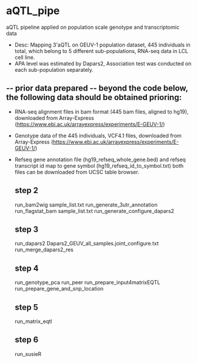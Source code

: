 # aQTL_pipe
aQTL pipeline applied on population scale genotype and transcriptomic data



* Desc: Mapping 3'aQTL on GEUV-1 population dataset, 445 individuals in total, which belong to 5 different sub-populations, RNA-seq data in LCL cell line.
* APA level was estimated by Dapars2, Association test was conducted on each sub-population separately.

## -- prior data prepared -- beyond the code below, the following data should be obtained prioring:
* RNA-seq alignment files in bam format (445 bam files, aligned to hg19), downloaded from Array-Express (https://www.ebi.ac.uk/arrayexpress/experiments/E-GEUV-1/)
* Genotype data of the 445 individuals, VCF4.1 files, downloaded from Array-Express (https://www.ebi.ac.uk/arrayexpress/experiments/E-GEUV-1/)
* Refseq gene annotation file (hg19_refseq_whole_gene.bed) and refseq transcript id map to gene symbol (hg19_refseq_id_to_symbol.txt) both files can be downloaded from UCSC table browser.


	## step 2
	run_bam2wig sample_list.txt
	run_generate_3utr_annotation
	run_flagstat_bam sample_list.txt
	run_generate_configure_dapars2

	## step 3
	run_dapars2 Dapars2_GEUV_all_samples.joint_configure.txt
	run_merge_dapars2_res
	
	## step 4
	run_genotype_pca
	run_peer
	run_prepare_input4matrixEQTL
	run_prepare_gene_and_snp_location

	## step 5
	run_matrix_eqtl

	## step 6
	run_susieR

